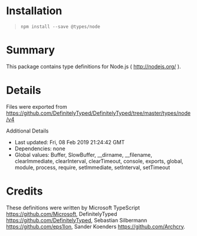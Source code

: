 # Installation
> `npm install --save @types/node`

# Summary
This package contains type definitions for Node.js ( http://nodejs.org/ ).

# Details
Files were exported from https://github.com/DefinitelyTyped/DefinitelyTyped/tree/master/types/node/v4

Additional Details
 * Last updated: Fri, 08 Feb 2019 21:24:42 GMT
 * Dependencies: none
 * Global values: Buffer, SlowBuffer, __dirname, __filename, clearImmediate, clearInterval, clearTimeout, console, exports, global, module, process, require, setImmediate, setInterval, setTimeout

# Credits
These definitions were written by Microsoft TypeScript <https://github.com/Microsoft>, DefinitelyTyped <https://github.com/DefinitelyTyped>, Sebastian Silbermann <https://github.com/eps1lon>, Sander Koenders <https://github.com/Archcry>.
